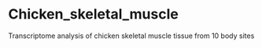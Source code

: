# Chicken_skeletal_muscle
Transcriptome analysis of chicken skeletal muscle tissue from 10 body sites
